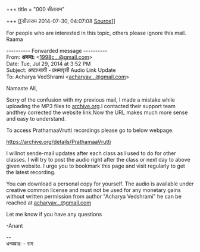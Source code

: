 +++
title = "000 सीताराम"

+++
[[सीताराम	2014-07-30, 04:07:08 [Source](https://groups.google.com/g/samskrita/c/tA0fntHGOuU)]]



For people who are interested in this topic, others please ignore this mail.  
Raama  

  

---------- Forwarded message ----------  
From: **अनन्त:** \<[1998c...@gmail.com]()\>  
Date: Tue, Jul 29, 2014 at 3:52 PM  
Subject: अष्टाध्यायी - प्रथमावृत्ती Audio Link Update  
To: Acharya VedShrami \<[acharyav...@gmail.com]()\>  
  
  

Namaste All,

Sorry of the confusion with my previous mail, I made a mistake while uploading the MP3 files to [archive.org](http://archive.org).I contacted their support team andthey corrected the website link.Now the URL makes much more sense and easy to understand.



To access PrathamaaVrutti recordings please go to below webpage.

<https://archive.org/details/PrathamaaVrutti>



I willnot sende-mail updates after each class as I used to do for other classes. I will try to post the audio right after the class or next day to above given website. I urge you to bookmark this page and visit regularly to get the latest recording.

You can download a personal copy for yourself. The audio is available under creative common license and must not be used for any monetary gains without written permission from author "Acharya Vedshrami" he can be reached at [acharyav...@gmail.com]()



Let me know if you have any questions

-Anant



--  
धन्यवाद: - राम

